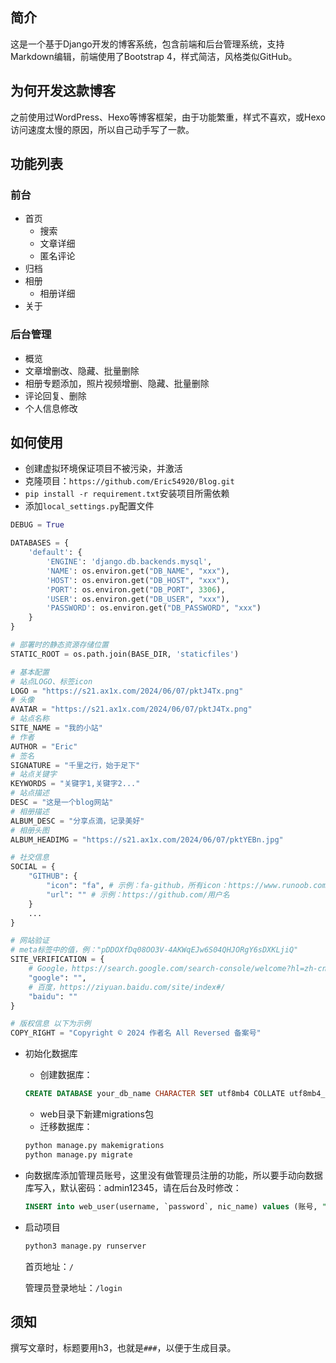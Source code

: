 ## 简介
这是一个基于Django开发的博客系统，包含前端和后台管理系统，支持Markdown编辑，前端使用了Bootstrap 4，样式简洁，风格类似GitHub。

## 为何开发这款博客
之前使用过WordPress、Hexo等博客框架，由于功能繁重，样式不喜欢，或Hexo访问速度太慢的原因，所以自己动手写了一款。

## 功能列表
### 前台
- 首页
    - 搜索
    - 文章详细
    - 匿名评论
- 归档
- 相册
    - 相册详细
- 关于

### 后台管理
- 概览
- 文章增删改、隐藏、批量删除
- 相册专题添加，照片视频增删、隐藏、批量删除
- 评论回复、删除
- 个人信息修改

## 如何使用

- 创建虚拟环境保证项目不被污染，并激活
- 克隆项目：`https://github.com/Eric54920/Blog.git`
- `pip install -r requirement.txt`安装项目所需依赖
- 添加`local_settings.py`配置文件

```python
DEBUG = True

DATABASES = {
    'default': {
        'ENGINE': 'django.db.backends.mysql',
        'NAME': os.environ.get("DB_NAME", "xxx"),
        'HOST': os.environ.get("DB_HOST", "xxx"),
        'PORT': os.environ.get("DB_PORT", 3306),
        'USER': os.environ.get("DB_USER", "xxx"),
        'PASSWORD': os.environ.get("DB_PASSWORD", "xxx")
    }
}

# 部署时的静态资源存储位置
STATIC_ROOT = os.path.join(BASE_DIR, 'staticfiles')

# 基本配置
# 站点LOGO、标签icon
LOGO = "https://s21.ax1x.com/2024/06/07/pktJ4Tx.png"
# 头像
AVATAR = "https://s21.ax1x.com/2024/06/07/pktJ4Tx.png"
# 站点名称
SITE_NAME = "我的小站"
# 作者
AUTHOR = "Eric"
# 签名
SIGNATURE = "千里之行，始于足下"
# 站点关键字
KEYWORDS = "关键字1,关键字2..."
# 站点描述
DESC = "这是一个blog网站"
# 相册描述
ALBUM_DESC = "分享点滴，记录美好"
# 相册头图
ALBUM_HEADIMG = "https://s21.ax1x.com/2024/06/07/pktYEBn.jpg"

# 社交信息
SOCIAL = {
    "GITHUB": {
        "icon": "fa", # 示例：fa-github，所有icon：https://www.runoob.com/font-awesome/fontawesome-reference.html
        "url": "" # 示例：https://github.com/用户名
    }
    ...
}

# 网站验证
# meta标签中的值，例："pDDOXfDq08OO3V-4AKWqEJw6S04QHJORgY6sDXKLjiQ"
SITE_VERIFICATION = {
    # Google，https://search.google.com/search-console/welcome?hl=zh-cn
    "google": "",
    # 百度，https://ziyuan.baidu.com/site/index#/
    "baidu": ""
}

# 版权信息 以下为示例
COPY_RIGHT = "Copyright © 2024 作者名 All Reversed 备案号"
```

- 初始化数据库
    - 创建数据库：
  
    ```sql
    CREATE DATABASE your_db_name CHARACTER SET utf8mb4 COLLATE utf8mb4_unicode_ci;
    ```
    - web目录下新建migrations包
    - 迁移数据库：
  
    ```bash
    python manage.py makemigrations
    python manage.py migrate
    ```

- 向数据库添加管理员账号，这里没有做管理员注册的功能，所以要手动向数据库写入，默认密码：admin12345，请在后台及时修改：
    ```sql
    INSERT into web_user(username, `password`, nic_name) values (账号, "166e668071a25539bf48c3ae50dbd8922f9981d25b5a5fc83a33f822c1c34dfe", 昵称);
    ```

- 启动项目
    
    ```bash
    python3 manage.py runserver
    ```
    首页地址：`/`

    管理员登录地址：`/login`

## 须知
撰写文章时，标题要用h3，也就是`###`，以便于生成目录。
